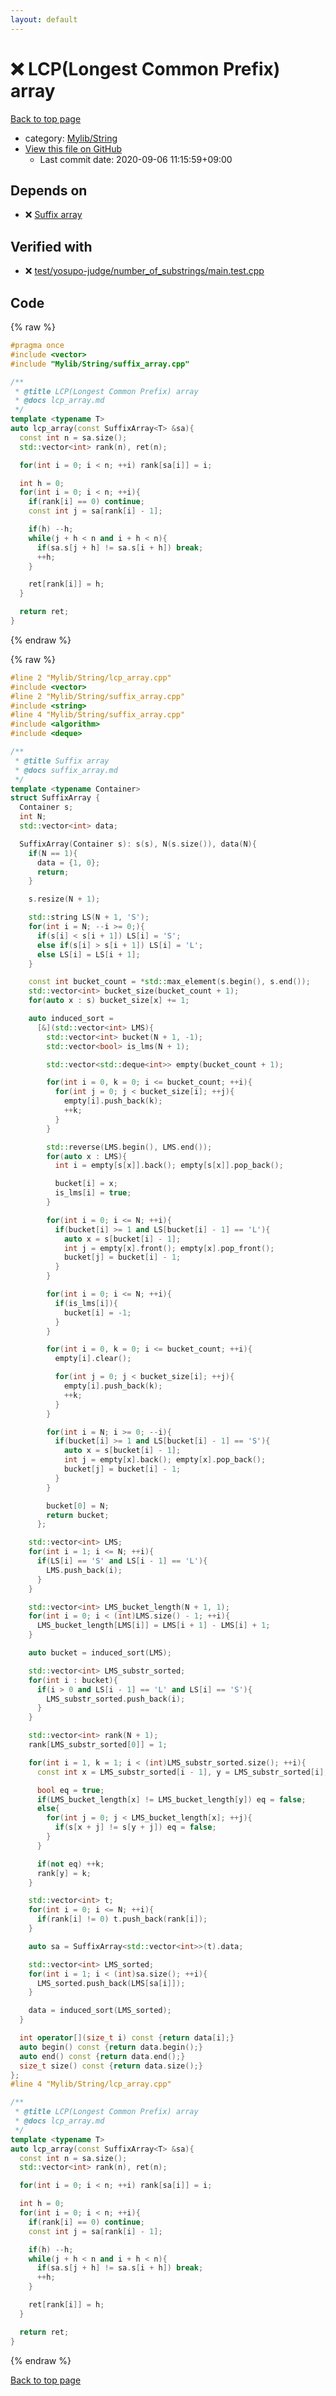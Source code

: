 ```yaml
---
layout: default
---
```


<!-- mathjax config similar to math.stackexchange -->
<script type="text/javascript" async
  src="https://cdnjs.cloudflare.com/ajax/libs/mathjax/2.7.5/MathJax.js?config=TeX-MML-AM_CHTML">
</script>
<script type="text/x-mathjax-config">
  MathJax.Hub.Config({
    TeX: { equationNumbers: { autoNumber: "AMS" }},
    tex2jax: {
      inlineMath: [ ['$','$'] ],
      processEscapes: true
    },
    "HTML-CSS": { matchFontHeight: false },
    displayAlign: "left",
    displayIndent: "2em"
  });
</script>

<script type="text/javascript" src="https://cdnjs.cloudflare.com/ajax/libs/jquery/3.4.1/jquery.min.js"></script>
<script src="https://cdn.jsdelivr.net/npm/jquery-balloon-js@1.1.2/jquery.balloon.min.js" integrity="sha256-ZEYs9VrgAeNuPvs15E39OsyOJaIkXEEt10fzxJ20+2I=" crossorigin="anonymous"></script>
<script type="text/javascript" src="../../../assets/js/copy-button.js"></script>
<link rel="stylesheet" href="../../../assets/css/copy-button.css" />


# :x: LCP(Longest Common Prefix) array

<a href="../../../index.html">Back to top page</a>

* category: <a href="../../../index.html#d75653ebf9facf6e669959c8c0d9cbcf">Mylib/String</a>
* <a href="{{ site.github.repository_url }}/blob/master/Mylib/String/lcp_array.cpp">View this file on GitHub</a>
    - Last commit date: 2020-09-06 11:15:59+09:00




## Depends on

* :x: <a href="suffix_array.cpp.html">Suffix array</a>


## Verified with

* :x: <a href="../../../verify/test/yosupo-judge/number_of_substrings/main.test.cpp.html">test/yosupo-judge/number_of_substrings/main.test.cpp</a>


## Code

<a id="unbundled"></a>
{% raw %}
```cpp
#pragma once
#include <vector>
#include "Mylib/String/suffix_array.cpp"

/**
 * @title LCP(Longest Common Prefix) array
 * @docs lcp_array.md
 */
template <typename T>
auto lcp_array(const SuffixArray<T> &sa){
  const int n = sa.size();
  std::vector<int> rank(n), ret(n);

  for(int i = 0; i < n; ++i) rank[sa[i]] = i;

  int h = 0;
  for(int i = 0; i < n; ++i){
    if(rank[i] == 0) continue;
    const int j = sa[rank[i] - 1];

    if(h) --h;
    while(j + h < n and i + h < n){
      if(sa.s[j + h] != sa.s[i + h]) break;
      ++h;
    }

    ret[rank[i]] = h;
  }

  return ret;
}

```
{% endraw %}

<a id="bundled"></a>
{% raw %}
```cpp
#line 2 "Mylib/String/lcp_array.cpp"
#include <vector>
#line 2 "Mylib/String/suffix_array.cpp"
#include <string>
#line 4 "Mylib/String/suffix_array.cpp"
#include <algorithm>
#include <deque>

/**
 * @title Suffix array
 * @docs suffix_array.md
 */
template <typename Container>
struct SuffixArray {
  Container s;
  int N;
  std::vector<int> data;

  SuffixArray(Container s): s(s), N(s.size()), data(N){
    if(N == 1){
      data = {1, 0};
      return;
    }

    s.resize(N + 1);

    std::string LS(N + 1, 'S');
    for(int i = N; --i >= 0;){
      if(s[i] < s[i + 1]) LS[i] = 'S';
      else if(s[i] > s[i + 1]) LS[i] = 'L';
      else LS[i] = LS[i + 1];
    }

    const int bucket_count = *std::max_element(s.begin(), s.end());
    std::vector<int> bucket_size(bucket_count + 1);
    for(auto x : s) bucket_size[x] += 1;

    auto induced_sort =
      [&](std::vector<int> LMS){
        std::vector<int> bucket(N + 1, -1);
        std::vector<bool> is_lms(N + 1);

        std::vector<std::deque<int>> empty(bucket_count + 1);

        for(int i = 0, k = 0; i <= bucket_count; ++i){
          for(int j = 0; j < bucket_size[i]; ++j){
            empty[i].push_back(k);
            ++k;
          }
        }

        std::reverse(LMS.begin(), LMS.end());
        for(auto x : LMS){
          int i = empty[s[x]].back(); empty[s[x]].pop_back();

          bucket[i] = x;
          is_lms[i] = true;
        }

        for(int i = 0; i <= N; ++i){
          if(bucket[i] >= 1 and LS[bucket[i] - 1] == 'L'){
            auto x = s[bucket[i] - 1];
            int j = empty[x].front(); empty[x].pop_front();
            bucket[j] = bucket[i] - 1;
          }
        }

        for(int i = 0; i <= N; ++i){
          if(is_lms[i]){
            bucket[i] = -1;
          }
        }

        for(int i = 0, k = 0; i <= bucket_count; ++i){
          empty[i].clear();

          for(int j = 0; j < bucket_size[i]; ++j){
            empty[i].push_back(k);
            ++k;
          }
        }

        for(int i = N; i >= 0; --i){
          if(bucket[i] >= 1 and LS[bucket[i] - 1] == 'S'){
            auto x = s[bucket[i] - 1];
            int j = empty[x].back(); empty[x].pop_back();
            bucket[j] = bucket[i] - 1;
          }
        }

        bucket[0] = N;
        return bucket;
      };

    std::vector<int> LMS;
    for(int i = 1; i <= N; ++i){
      if(LS[i] == 'S' and LS[i - 1] == 'L'){
        LMS.push_back(i);
      }
    }

    std::vector<int> LMS_bucket_length(N + 1, 1);
    for(int i = 0; i < (int)LMS.size() - 1; ++i){
      LMS_bucket_length[LMS[i]] = LMS[i + 1] - LMS[i] + 1;
    }

    auto bucket = induced_sort(LMS);

    std::vector<int> LMS_substr_sorted;
    for(int i : bucket){
      if(i > 0 and LS[i - 1] == 'L' and LS[i] == 'S'){
        LMS_substr_sorted.push_back(i);
      }
    }

    std::vector<int> rank(N + 1);
    rank[LMS_substr_sorted[0]] = 1;

    for(int i = 1, k = 1; i < (int)LMS_substr_sorted.size(); ++i){
      const int x = LMS_substr_sorted[i - 1], y = LMS_substr_sorted[i];

      bool eq = true;
      if(LMS_bucket_length[x] != LMS_bucket_length[y]) eq = false;
      else{
        for(int j = 0; j < LMS_bucket_length[x]; ++j){
          if(s[x + j] != s[y + j]) eq = false;
        }
      }

      if(not eq) ++k;
      rank[y] = k;
    }

    std::vector<int> t;
    for(int i = 0; i <= N; ++i){
      if(rank[i] != 0) t.push_back(rank[i]);
    }

    auto sa = SuffixArray<std::vector<int>>(t).data;

    std::vector<int> LMS_sorted;
    for(int i = 1; i < (int)sa.size(); ++i){
      LMS_sorted.push_back(LMS[sa[i]]);
    }

    data = induced_sort(LMS_sorted);
  }

  int operator[](size_t i) const {return data[i];}
  auto begin() const {return data.begin();}
  auto end() const {return data.end();}
  size_t size() const {return data.size();}
};
#line 4 "Mylib/String/lcp_array.cpp"

/**
 * @title LCP(Longest Common Prefix) array
 * @docs lcp_array.md
 */
template <typename T>
auto lcp_array(const SuffixArray<T> &sa){
  const int n = sa.size();
  std::vector<int> rank(n), ret(n);

  for(int i = 0; i < n; ++i) rank[sa[i]] = i;

  int h = 0;
  for(int i = 0; i < n; ++i){
    if(rank[i] == 0) continue;
    const int j = sa[rank[i] - 1];

    if(h) --h;
    while(j + h < n and i + h < n){
      if(sa.s[j + h] != sa.s[i + h]) break;
      ++h;
    }

    ret[rank[i]] = h;
  }

  return ret;
}

```
{% endraw %}

<a href="../../../index.html">Back to top page</a>

